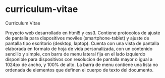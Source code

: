 # curriculum-vitae

Curriculum Vitae

Proyecto web desarrollado en html5 y css3. 
Contiene protocolos de ajuste de pantalla para dispositivos moviles (smartphone-tablet) y ajuste de pantalla tipo escritorio (desktop, laptop).
Cuenta con una vista de pantalla elaborada en formato de hoja de vida personalizada, con un contenido sencillo y simple, con barra de menu lateral fija en el lado izquierdo disponible para dispositivos con resolucion de pantalla mayor o igual a 1024px de ancho, y 100% de alto. La barra de menu contiene una lista no ordenada de elementos que definen el cuerpo de texto del documento.
